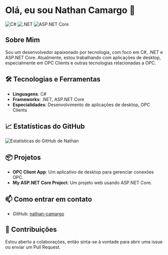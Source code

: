 # Olá, eu sou Nathan Camargo 👋

![C#](https://img.shields.io/badge/C%23-239120?style=for-the-badge&logo=c-sharp&logoColor=white)
![.NET](https://img.shields.io/badge/.NET-512BD4?style=for-the-badge&logo=dotnet&logoColor=white)
![ASP.NET Core](https://img.shields.io/badge/ASP.NET%20Core-512BD4?style=for-the-badge&logo=dotnet&logoColor=white)

## Sobre Mim

Sou um desenvolvedor apaixonado por tecnologia, com foco em C#, .NET e ASP.NET Core. Atualmente, estou trabalhando com aplicações de desktop, especialmente em OPC Clients e outras tecnologias relacionadas a OPC.

## 🛠️ Tecnologias e Ferramentas

- **Linguagens**: C#
- **Frameworks**: .NET, ASP.NET Core
- **Especialidades**: Desenvolvimento de aplicações de desktop, OPC Clients

## 📈 Estatísticas do GitHub

![Estatísticas do GitHub de Nathan](https://github-readme-stats.vercel.app/api?username=nathan-camargo&show_icons=true&theme=radical)

## 📦 Projetos

- **OPC Client App**: Um aplicativo de desktop para gerenciar conexões OPC.
- **My ASP.NET Core Project**: Um projeto web usando ASP.NET Core.


## 📫 Como entrar em contato

- GitHub: [nathan-camargo](https://github.com/nathan-camargo)

## 🤝 Contribuições

Estou aberto a colaborações, então sinta-se à vontade para abrir uma issue ou enviar um Pull Request.

